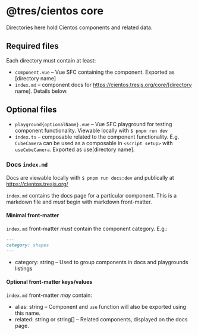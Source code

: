 # @tres/cientos core

Directories here hold Cientos components and related data.

## Required files

Each directory must contain at least:

* `component.vue` – Vue SFC containing the component. Exported as [directory name]
* `index.md` – component docs for https://cientos.tresjs.org/core/[directory name]. Details below.

## Optional files

* `playground{optionalName}.vue` – Vue SFC playground for testing component functionality. Viewable locally with `$ pnpm run dev`
* `index.ts` – composable related to the component functionality. E.g. `CubeCamera` can be used as a composable in `<script setup>` with `useCubeCamera`. Exported as use[directory name].

### Docs `index.md`

Docs are viewable locally with `$ pnpm run docs:dev` and publically at https://cientos.tresjs.org/

`index.md` contains the docs page for a particular component. This is a markdown file and *must* begin with markdown front-matter.

#### Minimal front-matter

`index.md` front-matter *must* contain the component category. E.g.:

```md
---
category: shapes
---
```

* category: string – Used to group components in docs and playgrounds listings

#### Optional front-matter keys/values

`index.md` front-matter *may* contain:

* alias: string – Component and `use` function will also be exported using this name.
* related: string or string[] – Related components, displayed on the docs page.
